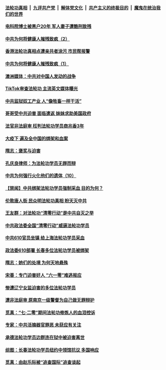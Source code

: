 

####  [法轮功真相](../../../../basic/blob/master/README.md?t=08301803) &nbsp;|&nbsp; [九评共产党](../../../../9ping.md/blob/master/README.md?t=08301803) &nbsp;|&nbsp; [解体党文化](../../../../jtdwh.md/blob/master/README.md?t=08301803)  &nbsp;|&nbsp; [共产主义的终极目的](../../../../gczydzjmd.md/blob/master/README.md?t=08301803) &nbsp;|&nbsp; [魔鬼在统治我们的世界](../../../../mgztzwmdsj.md/blob/master/README.md?t=08301803) 

#### [电科院博士被黑户20年 军人妻子遭酷刑致残](../pages/prog424/a102929730.md?t=08301803) 

#### [中共为何将健康人摧残致疯（2）](../pages/prog424/a102929689.md?t=08301803) 

#### [香港法轮功真相点遭亲共者涂污 市民帮报警](../pages/prog424/a102929604.md?t=08301803) 

#### [中共为何将健康人摧残致疯（1）](../pages/prog424/a102928795.md?t=08301803) 

#### [澳洲媒体：中共对中国人发动的战争](../pages/prog424/a102928790.md?t=08301803) 

#### [TikTok审查法轮功 主流英文媒体曝光](../pages/prog424/a102928120.md?t=08301803) 

#### [中共监狱奴工产业 人“像牲畜一样干活”](../pages/prog424/a102927908.md?t=08301803) 

#### [哥哥受中共迫害 面临遣返 妹妹求助美国政府](../pages/prog424/a102927341.md?t=08301803) 

#### [法官非法庭审 枉判法轮功学员商兆香3年](../pages/prog424/a102926577.md?t=08301803) 

#### [大疫下 遍及全中国的绑架和血案](../pages/prog424/a102926546.md?t=08301803) 

#### [隋志：褒奖与迫害](../pages/prog424/a102926230.md?t=08301803) 

#### [孔庆良律师：为法轮功学员无罪而辩](../pages/prog424/a102925726.md?t=08301803) 

#### [中共为何强行火化他们的遗体（10）](../pages/prog424/a102925710.md?t=08301803) 

#### [【禁闻】中共绑架法轮功学员强制采血 目的为何？](../pages/prog424/a102925441.md?t=08301803) 

#### [伦敦唐人街 民众明法轮功真相 盼天灭中共](../pages/prog424/a102925069.md?t=08301803) 

#### [王友群：对法轮功“清零行动”是中共自灭之举](../pages/prog424/a102925004.md?t=08301803) 

#### [中共政法委全国“清零行动”威逼法轮功学员](../pages/prog424/a102924708.md?t=08301803) 

#### [中共610官员坐镇 给上海法轮功学员采血](../pages/prog424/a102924606.md?t=08301803) 

#### [政法委610部署 长春多位法轮功学员被绑架](../pages/prog424/a102923869.md?t=08301803) 

#### [隋志：她们的处境 为何天地悬殊](../pages/prog424/a102924010.md?t=08301803) 

#### [宋善：专门迫害好人 “六一零”难逃报应](../pages/prog424/a102923987.md?t=08301803) 

#### [惨遭辽宁女监迫害的多位法轮功学员](../pages/prog424/a102923892.md?t=08301803) 

#### [遭非法庭审 原南京一级警督为自己做无罪辩护](../pages/prog424/a102923054.md?t=08301803) 

#### [觅真：“七·二零”期间法轮功修炼人的血泪控诉](../pages/prog424/a102922363.md?t=08301803) 

#### [专家：中共活摘器官罪恶 未获应有关注](../pages/prog424/a102922287.md?t=08301803) 

#### [承德法轮功学员边群连在狱中被迫害离世](../pages/prog424/a102922281.md?t=08301803) 

#### [组图：长春法轮功学员纽约中领馆抗议 多国响应](../pages/prog424/a102921741.md?t=08301803) 

#### [觅真：由赵乐际被“追查国际”追查谈起](../pages/prog424/a102921473.md?t=08301803) 

